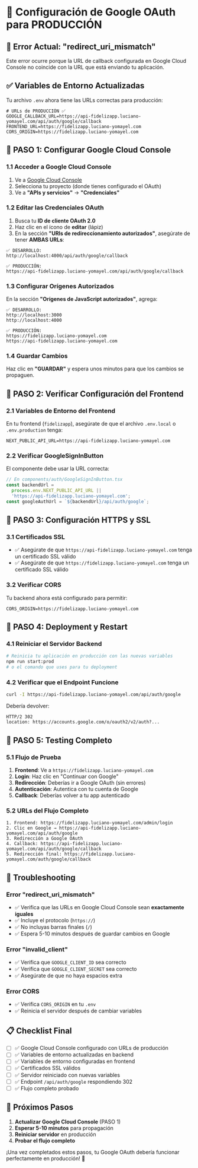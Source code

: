 # 🚀 Configuración de Google OAuth para PRODUCCIÓN

## 🚨 **Error Actual: "redirect_uri_mismatch"**

Este error ocurre porque la URL de callback configurada en Google Cloud Console no coincide con la URL que está enviando tu aplicación.

## ✅ **Variables de Entorno Actualizadas**

Tu archivo `.env` ahora tiene las URLs correctas para producción:

```env
# URLs de PRODUCCIÓN ✅
GOOGLE_CALLBACK_URL=https://api-fidelizapp.luciano-yomayel.com/api/auth/google/callback
FRONTEND_URL=https://fidelizapp.luciano-yomayel.com
CORS_ORIGIN=https://fidelizapp.luciano-yomayel.com
```

## 🔧 **PASO 1: Configurar Google Cloud Console**

### 1.1 Acceder a Google Cloud Console

1. Ve a [Google Cloud Console](https://console.cloud.google.com/)
2. Selecciona tu proyecto (donde tienes configurado el OAuth)
3. Ve a **"APIs y servicios"** → **"Credenciales"**

### 1.2 Editar las Credenciales OAuth

1. Busca tu **ID de cliente OAuth 2.0**
2. Haz clic en el ícono de **editar** (lápiz)
3. En la sección **"URIs de redireccionamiento autorizados"**, asegúrate de tener **AMBAS URLs**:

```
✅ DESARROLLO:
http://localhost:4000/api/auth/google/callback

✅ PRODUCCIÓN:
https://api-fidelizapp.luciano-yomayel.com/api/auth/google/callback
```

### 1.3 Configurar Orígenes Autorizados

En la sección **"Orígenes de JavaScript autorizados"**, agrega:

```
✅ DESARROLLO:
http://localhost:3000
http://localhost:4000

✅ PRODUCCIÓN:
https://fidelizapp.luciano-yomayel.com
https://api-fidelizapp.luciano-yomayel.com
```

### 1.4 Guardar Cambios

Haz clic en **"GUARDAR"** y espera unos minutos para que los cambios se propaguen.

## 🔧 **PASO 2: Verificar Configuración del Frontend**

### 2.1 Variables de Entorno del Frontend

En tu frontend (`fidelizapp`), asegúrate de que el archivo `.env.local` o `.env.production` tenga:

```env
NEXT_PUBLIC_API_URL=https://api-fidelizapp.luciano-yomayel.com
```

### 2.2 Verificar GoogleSignInButton

El componente debe usar la URL correcta:

```typescript
// En components/auth/GoogleSignInButton.tsx
const backendUrl =
  process.env.NEXT_PUBLIC_API_URL ||
  'https://api-fidelizapp.luciano-yomayel.com';
const googleAuthUrl = `${backendUrl}/api/auth/google`;
```

## 🔧 **PASO 3: Configuración HTTPS y SSL**

### 3.1 Certificados SSL

- ✅ Asegúrate de que `https://api-fidelizapp.luciano-yomayel.com` tenga un certificado SSL válido
- ✅ Asegúrate de que `https://fidelizapp.luciano-yomayel.com` tenga un certificado SSL válido

### 3.2 Verificar CORS

Tu backend ahora está configurado para permitir:

```env
CORS_ORIGIN=https://fidelizapp.luciano-yomayel.com
```

## 🔧 **PASO 4: Deployment y Restart**

### 4.1 Reiniciar el Servidor Backend

```bash
# Reinicia tu aplicación en producción con las nuevas variables
npm run start:prod
# o el comando que uses para tu deployment
```

### 4.2 Verificar que el Endpoint Funcione

```bash
curl -I https://api-fidelizapp.luciano-yomayel.com/api/auth/google
```

Debería devolver:

```
HTTP/2 302
location: https://accounts.google.com/o/oauth2/v2/auth?...
```

## 🔧 **PASO 5: Testing Completo**

### 5.1 Flujo de Prueba

1. **Frontend**: Ve a `https://fidelizapp.luciano-yomayel.com`
2. **Login**: Haz clic en "Continuar con Google"
3. **Redirección**: Deberías ir a Google OAuth (sin errores)
4. **Autenticación**: Autentica con tu cuenta de Google
5. **Callback**: Deberías volver a tu app autenticado

### 5.2 URLs del Flujo Completo

```
1. Frontend: https://fidelizapp.luciano-yomayel.com/admin/login
2. Clic en Google → https://api-fidelizapp.luciano-yomayel.com/api/auth/google
3. Redirección a Google OAuth
4. Callback: https://api-fidelizapp.luciano-yomayel.com/api/auth/google/callback
5. Redirección final: https://fidelizapp.luciano-yomayel.com/auth/google/callback
```

## 🚨 **Troubleshooting**

### Error "redirect_uri_mismatch"

- ✅ Verifica que las URLs en Google Cloud Console sean **exactamente iguales**
- ✅ Incluye el protocolo (`https://`)
- ✅ No incluyas barras finales (`/`)
- ✅ Espera 5-10 minutos después de guardar cambios en Google

### Error "invalid_client"

- ✅ Verifica que `GOOGLE_CLIENT_ID` sea correcto
- ✅ Verifica que `GOOGLE_CLIENT_SECRET` sea correcto
- ✅ Asegúrate de que no haya espacios extra

### Error CORS

- ✅ Verifica `CORS_ORIGIN` en tu `.env`
- ✅ Reinicia el servidor después de cambiar variables

## 📋 **Checklist Final**

- [ ] ✅ Google Cloud Console configurado con URLs de producción
- [ ] ✅ Variables de entorno actualizadas en backend
- [ ] ✅ Variables de entorno configuradas en frontend
- [ ] ✅ Certificados SSL válidos
- [ ] ✅ Servidor reiniciado con nuevas variables
- [ ] ✅ Endpoint `/api/auth/google` respondiendo 302
- [ ] ✅ Flujo completo probado

## 🔄 **Próximos Pasos**

1. **Actualizar Google Cloud Console** (PASO 1)
2. **Esperar 5-10 minutos** para propagación
3. **Reiniciar servidor** en producción
4. **Probar el flujo completo**

¡Una vez completados estos pasos, tu Google OAuth debería funcionar perfectamente en producción! 🚀
